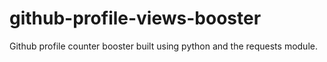 # github-profile-views-booster
 Github profile counter booster built using python and the requests module.
